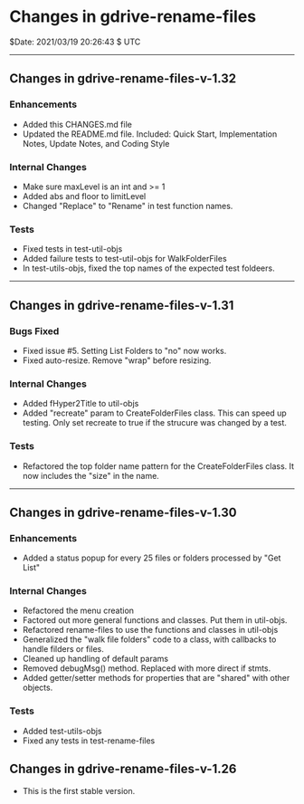 Changes in gdrive-rename-files
==============================
$Date: 2021/03/19 20:26:43 $ UTC

---

Changes in gdrive-rename-files-v-1.32
---------------------------------------
### Enhancements
- Added this CHANGES.md file
- Updated the README.md file. Included: Quick Start, Implementation
Notes, Update Notes, and Coding Style

### Internal Changes
- Make sure maxLevel is an int and >= 1
- Added abs and floor to limitLevel
- Changed "Replace" to "Rename" in test function names.

### Tests
- Fixed tests in test-util-objs
- Added failure tests to test-util-objs for WalkFolderFiles
- In test-utils-objs, fixed the top names of the expected test foldeers.

---

Changes in gdrive-rename-files-v-1.31
-------------------------------------
### Bugs Fixed
- Fixed issue #5. Setting List Folders to "no" now works.
- Fixed auto-resize. Remove "wrap" before resizing.

### Internal Changes
- Added fHyper2Title to util-objs
- Added "recreate" param to CreateFolderFiles class. This can speed up
testing. Only set recreate to true if the strucure was changed by a
test.

### Tests

- Refactored the top folder name pattern for the CreateFolderFiles
class. It now includes the "size" in the name.

---

Changes in gdrive-rename-files-v-1.30
-------------------------------------
### Enhancements
- Added a status popup for every 25 files or folders processed by "Get List"

### Internal Changes
- Refactored the menu creation
- Factored out more general functions and classes. Put them in util-objs.
- Refactored rename-files to use the functions and classes in util-objs
- Generalized the "walk file folders" code to a class, with callbacks
to handle filders or files.
- Cleaned up handling of default params
- Removed debugMsg() method. Replaced with more direct if stmts.
- Added getter/setter methods for properties that are "shared" with
other objects.

### Tests
- Added test-utils-objs
- Fixed any tests in test-rename-files

Changes in gdrive-rename-files-v-1.26
-------------------------------------
- This is the first stable version.

